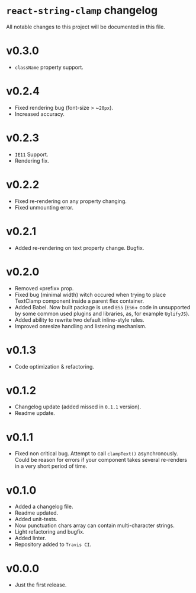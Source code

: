 # `react-string-clamp` changelog

All notable changes to this project will be documented in this file.

# v0.3.0

- `className` property support.

# v0.2.4

- Fixed rendering bug (font-size > ~`20px`).
- Increased accuracy. 

# v0.2.3

- `IE11` Support.
- Rendering fix.

# v0.2.2

- Fixed re-rendering on any property changing.
- Fixed unmounting error.

# v0.2.1

- Added re-rendering on text property change. Bugfix.

# v0.2.0

- Removed «prefix» prop.
- Fixed bug (minimal width) witch occured when trying to place TextClamp component inside a parent flex container.
- Added Babel. Now built package is used `ES5` (`ES6`+ code in unsupported by some common used plugins and libraries, as, for example `UglifyJS`).
- Added ability to rewrite two default inline-style rules.
- Improved onresize handling and listening mechanism.

# v0.1.3

- Code optimization & refactoring.

# v0.1.2

- Changelog update (added missed in `0.1.1` version).
- Readme update.

# v0.1.1

- Fixed non critical bug. Attempt to call `clampText()` asynchronously. Could be reason for errors if your component takes several re-renders in a very short period of time.

# v0.1.0

- Added a changelog file.
- Readme updated.
- Added unit-tests.
- Now punctuation chars array can contain multi-character strings.
- Light refactoring and bugfix.
- Added linter.
- Repository added to `Travis CI`.

# v0.0.0

- Just the first release.
